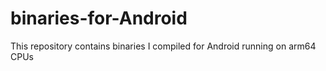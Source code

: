 # binaries-for-Android
This repository contains binaries I compiled for Android running on arm64 CPUs
